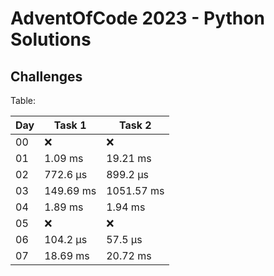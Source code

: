 # AdventOfCode 2023 - Python Solutions

## Challenges

Table:

| Day |   Task 1  |   Task 2  |
| --- | --------- | --------- |
|  00 |     ❌    |     ❌    | 
|  01 |   1.09 ms |  19.21 ms | 
|  02 |  772.6 µs |  899.2 µs | 
|  03 |  149.69 ms |  1051.57 ms | 
|  04 |   1.89 ms |   1.94 ms | 
|  05 |     ❌    |     ❌    | 
|  06 |  104.2 µs |  57.5 µs | 
|  07 |  18.69 ms |  20.72 ms | 
